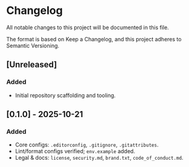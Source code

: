 # Changelog

All notable changes to this project will be documented in this file.

The format is based on Keep a Changelog, and this project adheres to Semantic Versioning.

## [Unreleased]

### Added

- Initial repository scaffolding and tooling.

## [0.1.0] - 2025-10-21

### Added

- Core configs: `.editorconfig`, `.gitignore`, `.gitattributes`.
- Lint/format configs verified; `env.example` added.
- Legal & docs: `license`, `security.md`, `brand.txt`, `code_of_conduct.md`.
